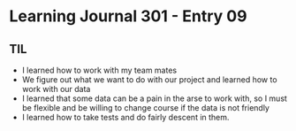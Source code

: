 # Learning Journal 301 - Entry 09

## TIL

- I learned how to work with my team mates
- We figure out what we want to do with our project and learned how to work with our data
- I learned that some data can be a pain in the arse to work with, so I must be flexible and be willing to change course if the data is not friendly
- I learned how to take tests and do fairly descent in them.
